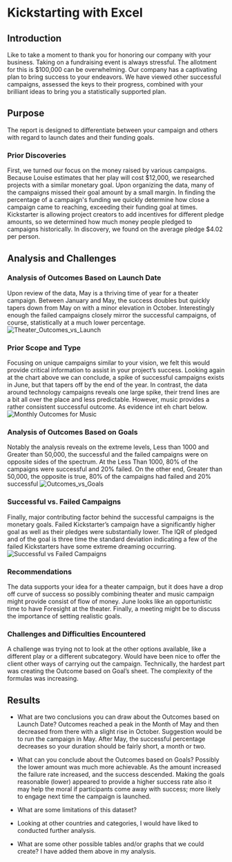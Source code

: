 # Kickstarting with Excel

## Introduction

Like to take a moment to thank you for honoring our company with your business.  Taking on a fundraising event is always stressful.  The allotment for this is $100,000 can be overwhelming.  Our company has a captivating plan to bring success to your endeavors.  We have viewed other successful campaigns, assessed the keys to their progress, combined with your brilliant ideas to bring you a statistically supported plan.

## Purpose
The report is designed to differentiate between your campaign and others with regard to launch dates and their funding goals.
###  Prior Discoveries
First, we turned our focus on the money raised by various campaigns. Because Louise estimates that her play will cost $12,000, we researched projects with a similar monetary goal.   Upon organizing the data, many of the campaigns missed their goal amount by a small margin. In finding the percentage of a campaign's funding we quickly determine how close a campaign came to reaching, exceeding their funding goal at times.
Kickstarter is allowing project creators to add incentives for different pledge amounts, so we determined how much money people pledged to campaigns historically.  In discovery, we found on the average pledge $4.02 per person.

##  Analysis and Challenges

### Analysis of Outcomes Based on Launch Date
Upon review of the data, May is a thriving time of year for a theater campaign.  Between January and May, the success doubles but quickly tapers down from May on with a minor elevation in October.  Interestingly enough the failed campaigns closely mirror the successful campaigns, of course, statistically at a much lower percentage.
![Theater_Outcomes_vs_Launch](https://user-images.githubusercontent.com/83747142/121765279-fd02e600-cb06-11eb-95ce-8f46782c88e9.png)
### Prior Scope and Type
Focusing on unique campaigns similar to your vision, we felt this would provide critical information to assist in your project’s success.  Looking again at the chart above we can conclude, a spike of successful campaigns exists in June, but that tapers off by the end of the year. In contrast, the data around technology campaigns reveals one large spike, their trend lines are a bit all over the place and less predictable.  However, music provides a rather consistent successful outcome.  As evidence int eh chart below.
![Monthly Outcomes for Music](https://user-images.githubusercontent.com/83747142/121765443-13f60800-cb08-11eb-9504-569a06270adc.png)

###  Analysis of Outcomes Based on Goals
Notably the analysis reveals on the extreme levels, Less than 1000 and Greater than 50,000, the successful and the failed campaigns were on opposite sides of the spectrum.  At the Less Than 1000, 80% of the campaigns were successful and 20% failed.  On the other end, Greater than 50,000, the opposite is true, 80% of the campaigns had failed and 20% successful
![Outcomes_vs_Goals](https://user-images.githubusercontent.com/83747142/121765474-46a00080-cb08-11eb-8d15-f0a34fb74939.png)
### Successful vs. Failed Campaigns
Finally, major contributing factor behind the successful campaigns is the monetary goals.  Failed Kickstarter’s campaign have a significantly higher goal as well as their pledges were substantially lower.  The IQR of pledged and of the goal is three time the standard deviation indicating a few of the failed Kickstarters have some extreme dreaming occurring.
![Successful vs  Failed Campaigns](https://user-images.githubusercontent.com/83747142/121765517-8b2b9c00-cb08-11eb-861d-eb2f05fcc74c.png)
### Recommendations
The data supports your idea for a theater campaign, but it does have a drop off curve of success so possibly combining theater and music campaign might provide consist of flow of money.  June looks like an opportunistic time to have Foresight at the theater.  Finally, a meeting might be to discuss the importance of setting realistic goals.
### Challenges and Difficulties Encountered
A challenge was trying not to look at the other options available, like a different play or a different subcategory.  Would have been nice to offer the client other ways of carrying out the campaign.
Technically, the hardest part was creating the Outcome based on Goal’s sheet.  The complexity of the formulas was increasing.

## Results

- What are two conclusions you can draw about the Outcomes based on Launch Date?
Outcomes reached a peak in the Month of May and then decreased from there with a slight rise in October.  Suggestion would be to run the campaign in May.
After May, the successful percentage decreases so your duration should be fairly short, a month or two.


- What can you conclude about the Outcomes based on Goals?
Possibly the lower amount was much more achievable. As the amount increased the failure rate increased, and the success descended. Making the goals reasonable (lower) appeared to provide a higher success rate also it may help the moral if participants come away with success; more likely to engage next time the campaign is launched.
- What are some limitations of this dataset?
- Looking at other countries and categories, I would have liked to conducted further analysis.

- What are some other possible tables and/or graphs that we could create?
 I have added them above in my analysis.
